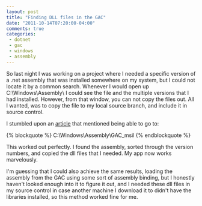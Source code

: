 ```yaml
---
layout: post
title: "Finding DLL files in the GAC"
date: "2011-10-14T07:20:00-04:00"
comments: true
categories:
 - dotnet
 - gac
 - windows
 - assembly
---
```


So last night I was working on a project where I needed a specific version of a .net assembly that was installed somewhere on my system, but I could not locate it by a common search. Whenever I would open up C:\Windows\Assembly\ I could see the file and the multiple versions that I had installed. However, from that window, you can not copy the files out. All I wanted, was to copy the file to my local source branch, and include it in source control.

<!-- more -->

I stumbled upon an [article](http://stackoverflow.com/questions/714907/how-to-extract-an-assembly-from-the-gac/714919#714919) that mentioned being able to go to:

{% blockquote %}
C:\Windows\Assembly\GAC_msil
{% endblockquote %}

This worked out perfectly. I found the assembly, sorted through the version numbers, and copied the dll files that I needed. My app now works marvelously.

I'm guessing that I could also achieve the same results, loading the assembly from the GAC using some sort of assembly binding, but I honestly haven't looked enough into it to figure it out, and I needed these dll files in my source control in case another machine I download it to didn't have the libraries installed, so this method worked fine for me.
